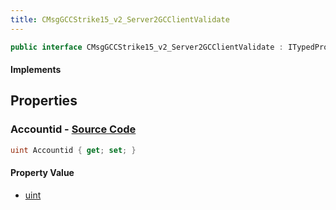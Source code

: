 ```yaml
---
title: CMsgGCCStrike15_v2_Server2GCClientValidate
---
```


```csharp
public interface CMsgGCCStrike15_v2_Server2GCClientValidate : ITypedProtobuf<CMsgGCCStrike15_v2_Server2GCClientValidate>, INativeHandle
```

#### Implements

## Properties

### **Accountid** - [Source Code](https://github.com/swiftly-solution/swiftlys2/blob/main/managed/src/SwiftlyS2.Generated/Protobufs/Interfaces/CMsgGCCStrike15_v2_Server2GCClientValidate.cs#L13)

```csharp
uint Accountid { get; set; }
```

#### Property Value

- [uint](https://learn.microsoft.com/dotnet/api/system.uint32)

